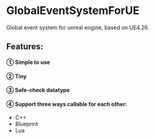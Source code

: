 # GlobalEventSystemForUE
Global event system for unreal engine, based on UE4.26.

## Features:

#### ① Simple to use
#### ② Tiny
#### ③ Safe-check datatype
#### ④ Support three ways callable for each other:
- C++
- Blueprint
- Lua
